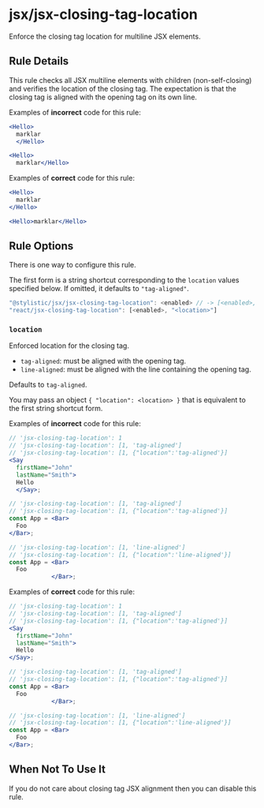 # jsx/jsx-closing-tag-location

Enforce the closing tag location for multiline JSX elements.

## Rule Details

This rule checks all JSX multiline elements with children (non-self-closing) and verifies the location of the closing tag. The expectation is that the closing tag is aligned with the opening tag on its own line.

Examples of **incorrect** code for this rule:

```jsx
<Hello>
  marklar
  </Hello>
```

```jsx
<Hello>
  marklar</Hello>
```

Examples of **correct** code for this rule:

```jsx
<Hello>
  marklar
</Hello>
```

```jsx
<Hello>marklar</Hello>
```

## Rule Options

There is one way to configure this rule.

The first form is a string shortcut corresponding to the `location` values specified below. If omitted, it defaults to `"tag-aligned"`.

```js
"@stylistic/jsx/jsx-closing-tag-location": <enabled> // -> [<enabled>, "tag-aligned"]
"react/jsx-closing-tag-location": [<enabled>, "<location>"]
```

### `location`

Enforced location for the closing tag.

- `tag-aligned`: must be aligned with the opening tag.
- `line-aligned`: must be aligned with the line containing the opening tag.

Defaults to `tag-aligned`.

You may pass an object `{ "location": <location> }` that is equivalent to the first string shortcut form.

Examples of **incorrect** code for this rule:

```jsx
// 'jsx-closing-tag-location': 1
// 'jsx-closing-tag-location': [1, 'tag-aligned']
// 'jsx-closing-tag-location': [1, {"location":'tag-aligned'}]
<Say
  firstName="John"
  lastName="Smith">
  Hello
  </Say>;

// 'jsx-closing-tag-location': [1, 'tag-aligned']
// 'jsx-closing-tag-location': [1, {"location":'tag-aligned'}]
const App = <Bar>
  Foo
</Bar>;

// 'jsx-closing-tag-location': [1, 'line-aligned']
// 'jsx-closing-tag-location': [1, {"location":'line-aligned'}]
const App = <Bar>
  Foo
            </Bar>;
```

Examples of **correct** code for this rule:

```jsx
// 'jsx-closing-tag-location': 1
// 'jsx-closing-tag-location': [1, 'tag-aligned']
// 'jsx-closing-tag-location': [1, {"location":'tag-aligned'}]
<Say
  firstName="John"
  lastName="Smith">
  Hello
</Say>;

// 'jsx-closing-tag-location': [1, 'tag-aligned']
// 'jsx-closing-tag-location': [1, {"location":'tag-aligned'}]
const App = <Bar>
  Foo
            </Bar>;

// 'jsx-closing-tag-location': [1, 'line-aligned']
// 'jsx-closing-tag-location': [1, {"location":'line-aligned'}]
const App = <Bar>
  Foo
</Bar>;
```

## When Not To Use It

If you do not care about closing tag JSX alignment then you can disable this rule.
